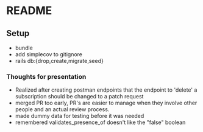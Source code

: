 # README

## Setup
- bundle 
- add simplecov to gitignore
- rails db:{drop,create,migrate,seed}

### Thoughts for presentation 
- Realized after creating postman endpoints that the endpoint to 'delete' a subscription should be changed to a patch request
- merged PR too early, PR's are easier to manage when they involve other people and an actual review process.
- made dummy data for testing before it was needed 
- remembered validates_presence_of doesn't like the "false" boolean